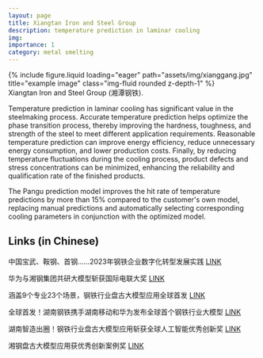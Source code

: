 ```yaml
---
layout: page
title: Xiangtan Iron and Steel Group
description: temperature prediction in laminar cooling
img:
importance: 1
category: metal smelting
---
```


<div class="row justify-content-center">
    <div class="col-sm-4 mt-3 mt-md-0">
        {% include figure.liquid loading="eager" path="assets/img/xianggang.jpg" title="example image" class="img-fluid rounded z-depth-1" %}
    </div>
</div>
<div class="caption">
    Xiangtan Iron and Steel Group (湘潭钢铁).
</div>


Temperature prediction in laminar cooling has significant value in the steelmaking process. Accurate temperature prediction helps optimize the phase transition process, thereby improving the hardness, toughness, and strength of the steel to meet different application requirements. Reasonable temperature prediction can improve energy efficiency, reduce unnecessary energy consumption, and lower production costs. Finally, by reducing temperature fluctuations during the cooling process, product defects and stress concentrations can be minimized, enhancing the reliability and qualification rate of the finished products.

The Pangu prediction model improves the hit rate of temperature predictions by more than 15% compared to the customer's own model, replacing manual predictions and automatically selecting corresponding cooling parameters in conjunction with the optimized model.

<div class="publications">
    <h2>Links (in Chinese)</h2>
    <p>中国宝武、鞍钢、首钢……2023年钢铁企业数字化转型发展实践 <a href="https://mp.weixin.qq.com/s?__biz=MzA5ODEzMjgwNA==&mid=2656782735&idx=1&sn=19e7f05e1b5ca216faefac5b1c2d1baa&chksm=8a75b78f6d00dc41888a79cb21fcc1b1ee14e40732759b4471dcb35b1e24d345c202ba072101&scene=27">LINK</a></p>
    <p>华为与湘钢集团共研大模型斩获国际电联大奖 <a href="https://baijiahao.baidu.com/s?id=1801923347688095882&wfr=baike">LINK</a></p>
    <p>涵盖9个专业23个场景，钢铁行业盘古大模型应用全球首发 <a href="https://baijiahao.baidu.com/s?id=1797581702604005990&wfr=spider&for=pc">LINK</a></p>
    <p>全球首发！湖南钢铁携手湖南移动和华为发布全球首个钢铁行业大模型 <a href="http://www.hunan.gov.cn/topic/hnsz/szzdtj/202404/t20240429_33289849.html">LINK</a></p>
    <p>湖南智造出圈！钢铁行业盘古大模型应用斩获全球人工智能优秀创新奖 <a href="https://baijiahao.baidu.com/s?id=1802073901722397028&wfr=spider&for=pc">LINK</a></p>
    <p>湘钢盘古大模型应用获优秀创新案例奖 <a href="http://www.hunan.gov.cn/hnszf/hnyw/zwdt/202406/t20240615_33328141.html">LINK</a></p>
</div>
